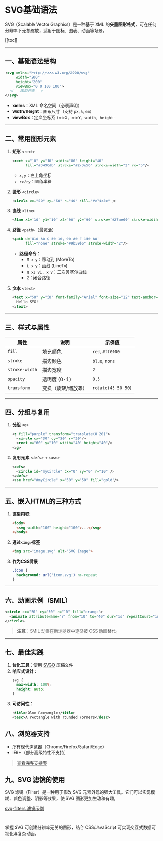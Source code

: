 # SVG基础语法

SVG（Scalable Vector Graphics）是一种基于 XML 的**矢量图形格式**，可在任何分辨率下无损缩放，适用于图标、图表、动画等场景。

[[toc]]

---

## 一、基础语法结构
```svg
<svg xmlns="http://www.w3.org/2000/svg" 
     width="200" 
     height="200" 
     viewBox="0 0 100 100">
  <!-- 图形元素 -->
</svg>
```
- **xmlns**：XML 命名空间（必须声明）
- **width/height**：画布尺寸（支持 `px`, `%`, `em`）
- **viewBox**：定义坐标系 `(minX, minY, width, height)`

---

## 二、常用图形元素
1. **矩形** `<rect>`
   ```svg
   <rect x="10" y="10" width="80" height="40" 
         fill="#3498db" stroke="#2c3e50" stroke-width="2" rx="5"/>
   ```
    - `x,y`：左上角坐标
    - `rx/ry`：圆角半径

2. **圆形** `<circle>`
   ```svg
   <circle cx="50" cy="50" r="40" fill="#e74c3c" />
   ```

3. **直线** `<line>`
   ```svg
   <line x1="10" y1="10" x2="90" y2="90" stroke="#27ae60" stroke-width="3"/>
   ```

4. **路径** `<path>`（最灵活）
   ```svg
   <path d="M10 80 Q 50 10, 90 80 T 150 80" 
         fill="none" stroke="#9b59b6" stroke-width="2"/>
   ```
    - **路径命令**：
        - `M x y`：移动到 (MoveTo)
        - `L x y`：画线 (LineTo)
        - `Q x1 y1, x y`：二次贝塞尔曲线
        - `Z`：闭合路径

5. **文本** `<text>`
   ```svg
   <text x="50" y="50" font-family="Arial" font-size="12" text-anchor="middle" fill="#333">
     Hello SVG!
   </text>
   ```

---

## 三、样式与属性
| 属性             | 说明         | 示例值                |
|----------------|------------|--------------------|
| `fill`         | 填充颜色       | `red`, `#ff0000`   |
| `stroke`       | 描边颜色       | `blue`, `none`     |
| `stroke-width` | 描边宽度       | `2`                |
| `opacity`      | 透明度 (0-1)  | `0.5`              |
| `transform`    | 变换（旋转/缩放等） | `rotate(45 50 50)` |

---

## 四、分组与复用
1. **分组** `<g>`
   ```svg
   <g fill="purple" transform="translate(0,20)">
     <circle cx="30" cy="30" r="20"/>
     <rect x="60" y="10" width="40" height="40"/>
   </g>
   ```

2. **复用元素** `<defs>` + `<use>`
   ```svg
   <defs>
     <circle id="myCircle" cx="0" cy="0" r="10" />
   </defs>
   <use href="#myCircle" x="50" y="50" fill="gold"/>
   ```

---

## 五、嵌入HTML的三种方式
1. **直接内联**
   ```html
   <body>
     <svg width="100" height="100">...</svg>
   </body>
   ```

2. **通过`<img>`标签**
   ```html
   <img src="image.svg" alt="SVG Image">
   ```

3. **作为CSS背景**
   ```css
   .icon {
     background: url('icon.svg') no-repeat;
   }
   ```

---

## 六、动画示例（SMIL）
```svg
<circle cx="50" cy="50" r="10" fill="orange">
  <animate attributeName="r" from="10" to="40" dur="1s" repeatCount="indefinite"/>
</circle>
```
> **注意**：SMIL 动画在新浏览器中逐渐被 CSS 动画替代。

---

## 七、最佳实践
1. **优化工具**：使用 [SVGO](https://github.com/svg/svgo) 压缩文件
2. **响应式设计**：
   ```css
   svg {
     max-width: 100%;
     height: auto;
   }
   ```
3. **可访问性**：
   ```svg
   <title>Blue Rectangle</title>
   <desc>A rectangle with rounded corners</desc>
   ```


## 八、浏览器支持
- 所有现代浏览器（Chrome/Firefox/Safari/Edge）
- IE9+（部分高级特性不支持）

> [查看完整支持表](https://caniuse.com/svg)

## 九、SVG 滤镜的使用
SVG 滤镜（Filter）是一种用于修改 SVG 元素外观的强大工具。它们可以实现模糊、颜色调整、阴影等效果，使 SVG 图形更加生动和有趣。

[svg-filters 滤镜示例](https://yoksel.github.io/svg-filters/)


```html

```

```css

```

掌握 SVG 可创建分辨率无关的图形，结合 CSS/JavaScript 可实现交互式数据可视化与复杂动画。
